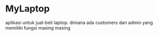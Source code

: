 # MyLaptop
aplikasi untuk jual-beli laptop. dimana ada customers dan admin yang memiliki fungsi masing masing
